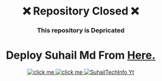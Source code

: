 

 <h1 align="center">❌ Repository Closed ❌ </h1> 
 <h3 align="center">This repository is Depricated</h3> 
<h1 align="center"> Deploy Suhail Md From  <a href="https://github.com/SuhailTechInfo/Suhail-Md" > Here. </a>  </h1>
<p align="center">
    <a aria-label="Suhail_Md" href="https://github.com/SuhailTechInfo/Suhail-Md" target="_blank">
    <img alt="click me" src="https://img.shields.io/badge/click me Suhail_md here-8A2BE2" target="_blank" />
    </a>
    <a aria-label="Suhail Ser" href="https://wa.me/923184474176" target="_blank">
    <img alt="click me" src="https://img.shields.io/badge/Suhail's Whatsapp-77A2BE3" target="_blank" />
    </a>
  <a aria-label="Suhail_Md is free to use" href="https://youtube.com/@suhailtechinfo" target="_blank">
    <img alt="SuhailTechInfo Yt" src="https://img.shields.io/youtube/channel/subscribers/UCU071AMRqcd5mfTdCgJFwPg" target="_blank" />
  </a>
</p>

